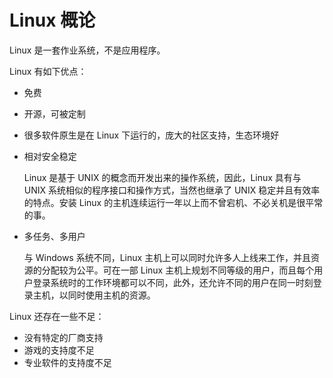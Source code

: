 # Linux 概论

Linux 是一套作业系统，不是应用程序。

Linux 有如下优点：

- 免费

- 开源，可被定制

- 很多软件原生是在 Linux 下运行的，庞大的社区支持，生态环境好

- 相对安全稳定

  Linux 是基于 UNIX  的概念而开发出来的操作系统，因此，Linux 具有与 UNIX 系统相似的程序接口和操作方式，当然也继承了 UNIX 稳定并且有效率的特点。安装 Linux 的主机连续运行一年以上而不曾宕机、不必关机是很平常的事。

- 多任务、多用户

  与 Windows 系统不同，Linux 主机上可以同时允许多人上线来工作，并且资源的分配较为公平。可在一部 Linux 主机上规划不同等级的用户，而且每个用户登录系统时的工作环境都可以不同，此外，还允许不同的用户在同一时刻登录主机，以同时使用主机的资源。

Linux 还存在一些不足：

- 没有特定的厂商支持
- 游戏的支持度不足
- 专业软件的支持度不足